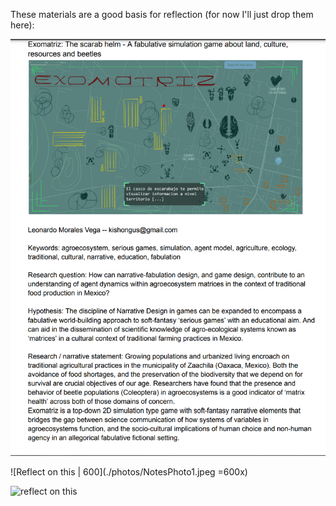 These materials are a good basis for reflection (for now I'll just drop them here):

![Reflect on this | 450](./design-documents/exomatriz_ideation-1.png)


![Reflect on this | 600](./photos/NotesPhoto1.jpeg =600x)


<img src="./photos/NotesPhoto2.jpg" alt="reflect on this" width="200"/>
